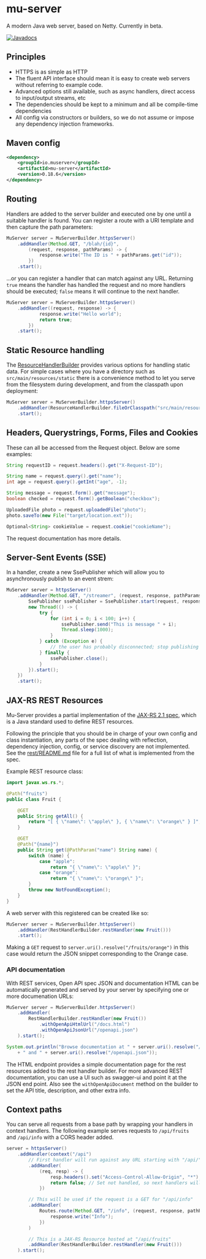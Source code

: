 # mu-server

A modern Java web server, based on Netty. Currently in beta.

[![Javadocs](https://www.javadoc.io/badge/io.muserver/mu-server.svg)](https://www.javadoc.io/doc/io.muserver/mu-server)

## Principles

* HTTPS is as simple as HTTP
* The fluent API interface should mean it is easy to create web servers without referring to example code.
* Advanced options still available, such as async handlers, direct access to input/output streams, etc
* The dependencies should be kept to a minimum and all be compile-time dependencies
* All config via constructors or builders, so we do not assume or impose any dependency injection frameworks.

## Maven config

````xml
<dependency>
    <groupId>io.muserver</groupId>
    <artifactId>mu-server</artifactId>
    <version>0.18.6</version>
</dependency>
````

## Routing

Handlers are added to the server builder and executed one by one until a suitable handler is found.
You can register a route with a URI template and then capture the path parameters:

````java
MuServer server = MuServerBuilder.httpsServer()
    .addHandler(Method.GET, "/blah/{id}",
        (request, response, pathParams) -> {
            response.write("The ID is " + pathParams.get("id"));
        })
    .start();
````

...or you can register a handler that can match against any URL. Returning `true` means the handler has handled the
request and no more handlers should be executed; `false` means it will continue to the next handler.

````java
MuServer server = MuServerBuilder.httpsServer()
    .addHandler((request, response) -> {
            response.write("Hello world");
            return true;
        })
    .start();
````

## Static Resource handling

The [ResourceHandlerBuilder](https://www.javadoc.io/page/io.muserver/mu-server/latest/io/muserver/handlers/ResourceHandlerBuilder.html)
provides various options for handling static data. For simple cases
where you have a directory such as `src/main/resources/static` there is a convenience method to let you serve from the
filesystem during development, and from the classpath upon deployment:

````java
MuServer server = MuServerBuilder.httpsServer()
    .addHandler(ResourceHandlerBuilder.fileOrClasspath("src/main/resources/static", "/static"))
    .start();
````

## Headers, Querystrings, Forms, Files and Cookies

These can all be accessed from the Request object. Below are some examples:

````java
String requestID = request.headers().get("X-Request-ID");

String name = request.query().get("name");
int age = request.query().getInt("age", -1);

String message = request.form().get("message");
boolean checked = request.form().getBoolean("checkbox");

UploadedFile photo = request.uploadedFile("photo");
photo.saveTo(new File("target/location.ext"));

Optional<String> cookieValue = request.cookie("cookieName");
````

The request documentation has more details.

## Server-Sent Events (SSE)

In a handler, create a new SsePublisher which will allow you to asynchronously publish to an event strem:

````java
MuServer server = httpsServer()
    .addHandler(Method.GET, "/streamer", (request, response, pathParams) -> {
        SsePublisher ssePublisher = SsePublisher.start(request, response);
        new Thread(() -> {
            try {
                for (int i = 0; i < 100; i++) {
                    ssePublisher.send("This is message " + i);
                    Thread.sleep(1000);
                }
            } catch (Exception e) {
                // the user has probably disconnected; stop publishing
            } finally {
                ssePublisher.close();
            }
        }).start();
    })
    .start();
````

## JAX-RS REST Resources

Mu-Server provides a partial implementation of the [JAX-RS 2.1 spec](https://jcp.org/aboutJava/communityprocess/final/jsr370/index.html), 
which is a Java standard used to define REST resources.

Following the principle that you should be in charge of your own config and class instantiation, any parts
of the spec dealing with reflection, dependency injection, config, or service discovery are not implemented.
See the [rest/README.md](https://github.com/3redronin/mu-server/blob/master/src/main/java/io/muserver/rest/README.md) file for a full list of what is implemented from the spec.

Example REST resource class:

````java
import javax.ws.rs.*;

@Path("fruits")
public class Fruit {

    @GET
    public String getAll() {
        return "[ { \"name\": \"apple\" }, { \"name\": \"orange\" } ]";
    }

    @GET
    @Path("{name}")
    public String get(@PathParam("name") String name) {
        switch (name) {
            case "apple":
                return "{ \"name\": \"apple\" }";
            case "orange":
                return "{ \"name\": \"orange\" }";
        }
        throw new NotFoundException();
    }
}
````

A web server with this registered can be created like so:

````java
MuServer server = MuServerBuilder.httpsServer()
    .addHandler(RestHandlerBuilder.restHandler(new Fruit()))
    .start();
````

Making a `GET` request to `server.uri().resolve("/fruits/orange")` in this case would return the JSON
snippet corresponding to the Orange case.

### API documentation

With REST services, Open API spec JSON and documentation HTML can be automatically generated and served by
your server by specifying one or more documenation URLs:

````java
MuServer server = MuServerBuilder.httpsServer()
    .addHandler(
        RestHandlerBuilder.restHandler(new Fruit())
            .withOpenApiHtmlUrl("/docs.html")
            .withOpenApiJsonUrl("/openapi.json")
    ).start();

System.out.println("Browse documentation at " + server.uri().resolve("/docs.html") 
    + " and " + server.uri().resolve("/openapi.json"));
````

The HTML endpoint provides a simple documentation page for the rest resources added to the rest handler builder.
For more advanced REST documentation, you can use a UI such as swagger-ui and point it at the JSON end point.
Also see the `withOpenApiDocument` method on the builder to set the API title, description, and other extra info.

## Context paths

You can serve all requests from a base path by wrapping your handlers in context handlers. The following
example serves requests to `/api/fruits` and `/api/info` with a CORS header added.

````java
server = httpsServer()
    .addHandler(context("/api")
        // First handler will run against any URL starting with "/api/"
        .addHandler(
            (req, resp) -> {
                resp.headers().set("Access-Control-Allow-Origin", "*");
                return false; // Set not handled, so next handlers will run
            })

        // This will be used if the request is a GET for "/api/info"
        .addHandler(
            Routes.route(Method.GET, "/info", (request, response, pathParams) -> {
                response.write("Info");
            })
        )

        // This is a JAX-RS Resource hosted at "/api/fruits"
        .addHandler(RestHandlerBuilder.restHandler(new Fruit()))
    ).start();
````
